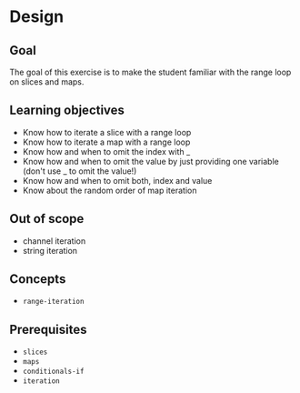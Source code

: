 # Design

## Goal

The goal of this exercise is to make the student familiar with the range loop on slices and maps.

## Learning objectives

- Know how to iterate a slice with a range loop
- Know how to iterate a map with a range loop
- Know how and when to omit the index with _
- Know how and when to omit the value by just providing one variable (don't use _ to omit the value!)
- Know how and when to omit both, index and value
- Know about the random order of map iteration

## Out of scope

- channel iteration
- string iteration

## Concepts

- `range-iteration`

## Prerequisites

- `slices`
- `maps`
- `conditionals-if`
- `iteration`
